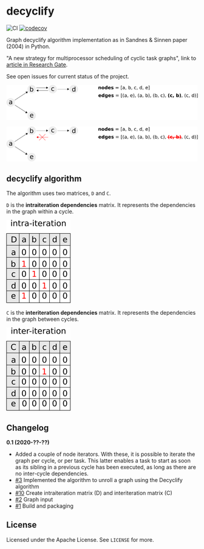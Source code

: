# decyclify

![CI](https://github.com/kinow/decyclify/workflows/CI/badge.svg)
[![codecov](https://codecov.io/gh/kinow/decyclify/branch/master/graph/badge.svg)](https://codecov.io/gh/kinow/decyclify)

Graph decyclify algorithm implementation as in Sandnes &amp; Sinnen paper (2004) in Python.

"A new strategy for multiprocessor scheduling of cyclic task graphs", link to [article in Research Gate](https://www.researchgate.net/publication/220298826_A_new_strategy_for_multiprocessor_scheduling_of_cyclic_task_graphs).

See open issues for current status of the project.

![Graph with cycles](./docs/assets/images/withcycles.png)

![Graph without cycles](./docs/assets/images/nocycles.png)

## decyclify algorithm

The algorithm uses two matrices, `D` and `C`.

`D` is the **intraiteration dependencies** matrix. It represents the dependencies
in the graph within a cycle.

![Intra-iteration matrix](./docs/assets/images/intra-iteration-matrix.png)

`C` is the **interiteration dependencies** matrix. It represents the dependencies
in the graph between cycles.

![Inter-iteration matrix](./docs/assets/images/inter-iteration-matrix.png)

## Changelog

**0.1 (2020-??-??)**

- Added a couple of node iterators. With these, it is possible to iterate the graph per cycle, or per task. This latter enables a task to start as soon as its sibling in a previous cycle has been executed, as long as there are no inter-cycle dependencies. 
- [#3](https://github.com/kinow/decyclify/issues/3) Implemented the algorithm to unroll a graph using the Decyclify algorithm
- [#10](https://github.com/kinow/decyclify/issues/10) Create intraiteration matrix (D) and interiteration matrix (C)
- [#2](https://github.com/kinow/decyclify/issues/2) Graph input
- [#1](https://github.com/kinow/decyclify/issues/1) Build and packaging

## License

Licensed under the Apache License. See `LICENSE` for more.

